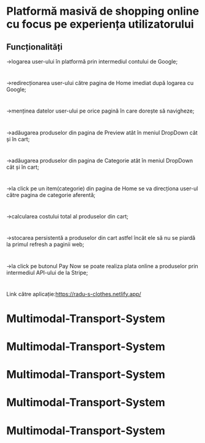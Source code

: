 # Platformă masivă de shopping online cu focus pe experiența utilizatorului

## Funcționalități
->logarea user-ului în platformă prin intermediul contului de Google;
#
->redirecționarea user-ului către pagina de Home imediat după logarea cu Google;
#
->menținea datelor user-ului pe orice pagină în care dorește să navigheze;
#
->adăugarea produselor din pagina de Preview atât în meniul DropDown cât și în cart;
#
->adăugarea produselor din pagina de Categorie atât în meniul DropDown cât și în cart;
#
->la click pe un item(categorie) din pagina de Home se va direcționa user-ul către pagina de categorie aferentă;
#
->calcularea costului total al produselor din cart;
#
->stocarea persistentă a produselor din cart astfel încât ele să nu se piardă la primul refresh a paginii web;
#
->la click pe butonul Pay Now se poate realiza plata online a produselor prin intermediul API-ului de la Stripe;
#
Link către aplicație:https://radu-s-clothes.netlify.app/





# Multimodal-Transport-System
# Multimodal-Transport-System
# Multimodal-Transport-System
# Multimodal-Transport-System
# Multimodal-Transport-System

